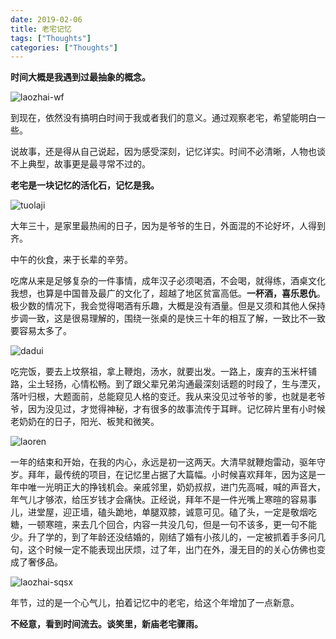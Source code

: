 ```yaml
---
date: 2019-02-06
title: 老宅记忆
tags: ["Thoughts"]
categories: ["Thoughts"]
---
```


**时间大概是我遇到过最抽象的概念。**

![laozhai-wf](https://github.com/kaichaosun/drawio/blob/master/blog/laozhai/laozhai-wf.jpeg?raw=true)

到现在，依然没有搞明白时间于我或者我们的意义。通过观察老宅，希望能明白一些。

说故事，还是得从自己说起，因为感受深刻，记忆详实。时间不必清晰，人物也谈不上典型，故事更是最寻常不过的。

**老宅是一块记忆的活化石，记忆是我。**

![tuolaji](https://github.com/kaichaosun/drawio/blob/master/blog/laozhai/tuolaji.jpeg?raw=true)

大年三十，是家里最热闹的日子，因为是爷爷的生日，外面混的不论好坏，人得到齐。

中午的伙食，来于长辈的辛劳。

吃席从来是足够复杂的一件事情，成年汉子必须喝酒，不会喝，就得练，酒桌文化我想，也算是中国普及最广的文化了，超越了地区贫富高低。**一杯酒，喜乐恩仇**。极少数的情况下，我会觉得喝酒有乐趣，大概是没有酒量。但是又须和其他人保持步调一致，这是很易理解的，围绕一张桌的是快三十年的相互了解，一致比不一致要容易太多了。

![dadui](https://github.com/kaichaosun/drawio/blob/master/blog/laozhai/dadui.jpeg?raw=true)

吃完饭，要去上坟祭祖，拿上鞭炮，汤水，就要出发。一路上，废弃的玉米杆铺路，尘土轻扬，心情松畅。到了跟父辈兄弟沟通最深刻话题的时段了，生与湮灭，落叶归根，大题面前，总能窥见人格的变迁。我从来没见过爷爷的爹，也就是老爷爷，因为没见过，才觉得神秘，才有很多的故事流传于耳畔。记忆碎片里有小时候老奶奶在的日子，阳光、板凳和微笑。

![laoren](https://github.com/kaichaosun/drawio/blob/master/blog/laozhai/laoren.jpeg?raw=true)

一年的结束和开始，在我的内心，永远是初一这两天。大清早就鞭炮雷动，驱年守岁。拜年，最传统的项目，在记忆里占据了大篇幅。小时候喜欢拜年，因为这是一年中唯一光明正大的挣钱机会。亲戚邻里，奶奶叔叔，进门先高喊，喊的声音大，年气儿才够浓，给压岁钱才会痛快。正经说，拜年不是一件光嘴上寒暄的容易事儿，进堂屋，迎正墙，磕头跪地，单腿双膝，诚意可见。磕了头，一定是敬烟吃糖，一顿寒暄，来去几个回合，内容一共没几句，但是一句不该多，更一句不能少。升了学的，到了年龄还没结婚的，刚结了婚有小孩儿的，一定被抓着手多问几句，这个时候一定不能表现出厌烦，过了年，出门在外，漫无目的的关心仿佛也变成了奢侈品。

![laozhai-sqsx](https://github.com/kaichaosun/drawio/blob/master/blog/laozhai/laozhai-sqsx.jpeg?raw=true)

年节，过的是一个心气儿，拍着记忆中的老宅，给这个年增加了一点新意。

**不经意，看到时间流去。谈笑里，新庙老宅骤雨。**